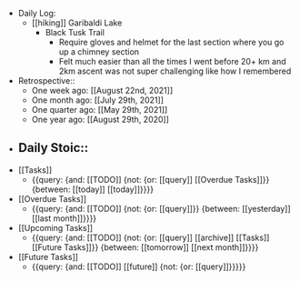 - Daily Log:
    - [[hiking]] Garibaldi Lake
        - Black Tusk Trail
            - Require gloves and helmet for the last section where you go up a chimney section
            - Felt much easier than all the times I went before 20+ km and 2km ascent was not super challenging like how I remembered
- Retrospective::
    - One week ago: [[August 22nd, 2021]]
    - One month ago: [[July 29th, 2021]]
    - One quarter ago: [[May 29th, 2021]]
    - One year ago: [[August 29th, 2020]]
- Daily Stoic::
    - 
- [[Tasks]]
    - {{query: {and: [[TODO]] {not: {or: [[query]] [[Overdue Tasks]]}} {between: [[today]] [[today]]}}}}
- [[Overdue Tasks]]
    - {{query: {and: [[TODO]] {not: {or: [[query]]}} {between: [[yesterday]] [[last month]]}}}}
- [[Upcoming Tasks]]
    - {{query: {and: [[TODO]] {not: {or: [[query]] [[archive]] [[Tasks]] [[Future Tasks]]}} {between: [[tomorrow]] [[next month]]}}}}
- [[Future Tasks]]
    - {{query: {and: [[TODO]] [[future]] {not: {or: [[query]]}}}}}
